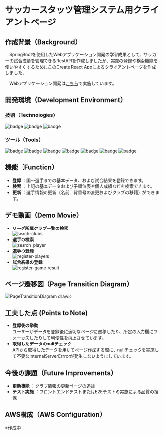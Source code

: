 # サッカースタッツ管理システム用クライアントページ

## 作成背景（Background）
　SpringBootを使用したWebアプリケーション開発の学習成果として、サッカーの試合成績を管理できるRestAPIを作成しましたが、実際の登録や検索機能を使いやすくするためにこのCreate React Appによるクライアントページを作成しました。

　Webアプリケーション開発は[こちら](https://github.com/AijiY/FootballStatsManagement)で実施しています。

## 開発環境（Development Environment）
### 技術（Technologies）
![badge](https://img.shields.io/badge/Node.js-20.16.0-8CC84B.svg?logo=nodedotjs&logoColor=white)
![badge](https://img.shields.io/badge/npm-10.8.2-CB3837.svg?logo=npm&logoColor=white)
![badge](https://img.shields.io/badge/Javascript-276DC3.svg?logo=javascript&style=flat)


### ツール（Tools）
![badge](https://img.shields.io/badge/Visual%20Studio%20Code-1.95.0-007ACC.svg?logo=visual-studio-code&style=flat)
![badge](https://img.shields.io/badge/-Create%20React%20App-555.svg?logo=react&style=flat)
![badge](https://img.shields.io/badge/GitHub-%23181717?logo=github&logoColor=white)
![badge](https://img.shields.io/badge/GitHub_Actions-%232088FF?logo=githubactions&logoColor=white)
![badge](https://img.shields.io/badge/draw.io-FB9D3A.svg?logo=diagramsdotnet&logoColor=white)
![badge](https://img.shields.io/badge/Microsoft%20Clipchamp-007ACC.svg?logo=visual-studio-code&style=flat)
![badge](https://img.shields.io/badge/OBS%20Studio-30.2.3-302E31.svg?logo=obsstudio&logoColor=white)

## 機能（Function） 
- **登録** ：国～選手までの基本データ、および試合結果を登録できます。
- **検索** ：上記の基本データおよび子順位表や個人成績などを検索できます。
- **更新** ：選手情報の更新（名前、背番号の変更およびクラブの移籍）ができます。

## デモ動画（Demo Movie）
- **リーグ所属クラブ一覧の検索**<br>
![seach-clubs](https://github.com/user-attachments/assets/769fb2d8-97c5-46fd-ad03-01c5e3a567d1)
- **選手の検索**<br>
![search_player](https://github.com/user-attachments/assets/42ffba2c-ebfb-427b-962e-956838b4c580)
- **選手の登録**<br>
![register-players](https://github.com/user-attachments/assets/10c044ff-e2d9-4fd1-bdb4-cb41f24f058b)
- **試合結果の登録**<br>
![register-game-result](https://github.com/user-attachments/assets/23affa95-ea94-4e40-a56b-de67486833dd)

## ページ遷移図（Page Transition Diagram）
![PageTransitionDiagram drawio](https://github.com/user-attachments/assets/67af393f-18e3-42c5-b7b4-818c7ec0cd76)

## 工夫した点 (Points to Note)
- **登録後の挙動**<br>
ユーザーがデータを登録後に適切なページに遷移したり、所定の入力欄にフォーカスしたりして利便性を向上させています。
- **取得したデータのnullチェック**<br>
APIから取得したデータを用いてページ作成する際に、nullチェックを実施して不要なInternalServerErrrorが発生しないようにしています。

## 今後の課題（Future Improvements）
- **更新機能** ：クラブ情報の更新ページの追加
- **テスト実施** ：フロントエンドテストまたはE2Eテストの実施による品質の担保

## AWS構成（AWS Configuration）
※作成中
